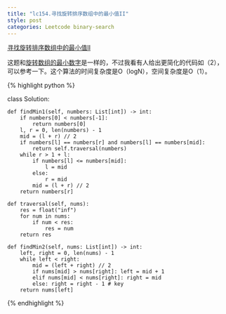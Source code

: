 ```yaml
---
title: "lc154.寻找旋转排序数组中的最小值II"
style: post
categories: Leetcode binary-search
---
```


[寻找旋转排序数组中的最小值II](https://leetcode-cn.com/problems/find-minimum-in-rotated-sorted-array-ii/)

这题和[旋转数组的最小数字](https://1e0ndavid.github.io/jz011/)是一样的，不过我看有人给出更简化的代码如（2），可以参考一下。这个算法的时间复杂度是O（logN），空间复杂度是O（1）。

{% highlight python %}

class Solution:

    def findMin1(self, numbers: List[int]) -> int:
        if numbers[0] < numbers[-1]:
            return numbers[0]
        l, r = 0, len(numbers) - 1
        mid = (l + r) // 2
        if numbers[l] == numbers[r] and numbers[l] == numbers[mid]:
            return self.traversal(numbers)
        while r > 1 + l:
            if numbers[l] <= numbers[mid]:
                l = mid
            else:
                r = mid
            mid = (l + r) // 2
        return numbers[r]
        
    def traversal(self, nums):
        res = float("inf")
        for num in nums:
            if num < res:
                res = num
        return res

    def findMin2(self, nums: List[int]) -> int:
        left, right = 0, len(nums) - 1
        while left < right:
            mid = (left + right) // 2
            if nums[mid] > nums[right]: left = mid + 1
            elif nums[mid] < nums[right]: right = mid
            else: right = right - 1 # key
        return nums[left]

{% endhighlight %}

